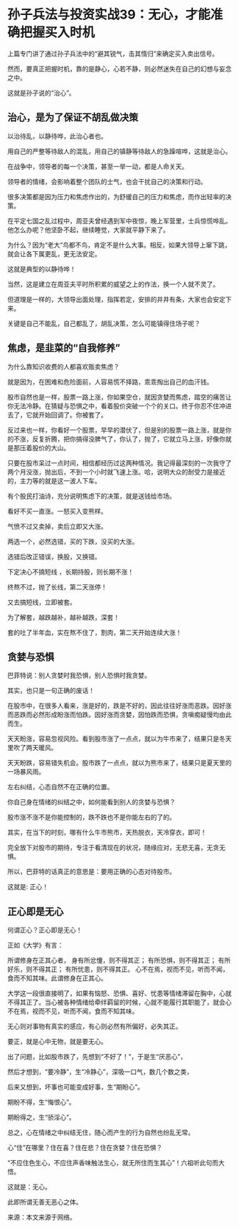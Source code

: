 # 孙子兵法与投资实战39：无心，才能准确把握买入时机

上篇专门讲了通过孙子兵法中的“避其锐气，击其惰归”来确定买入卖出信号。

然而，要真正把握时机，靠的是静心，心若不静，则必然迷失在自己的幻想与妄念之中。

这就是孙子说的“治心”。

## 治心，是为了保证不胡乱做决策
以治待乱，以静待哗，此治心者也。

用自己的严整等待敌人的混乱，用自己的镇静等待敌人的急躁喧哗，这就是治心。

在战争中，领导者的每一个决策，甚至一举一动，都是人命关天。

领导者的情绪，会影响着整个团队的士气，也会干扰自己的决策和行动。

很多决策都是因为压力和焦虑作出的，为舒缓自己的压力和焦虑，而作出轻率的决策。

在平定七国之乱过程中，周亚夫曾经遇到军中夜惊，晚上军营里，士兵惊慌哗乱。他怎么办呢？他坚卧不起，继续睡觉，大家就平静下来了。

为什么？因为“老大”鸟都不鸟，肯定不是什么大事。相反，如果大领导上窜下跳，就会让各下属更乱，更无法安定。

这就是典型的以静待哗！

当然，这是建立在周亚夫平时所积累的威望之上的作法，换一个人就不灵了。

但道理是一样的，大领导出面处理，指挥若定，安排的井井有条，大家也会安定下来。

关键是自己不能乱，自己都乱了，胡乱决策，怎么可能镇得住场子呢？


## 焦虑，是韭菜的“自我修养”
为什么靠知识收费的人都喜欢贩卖焦虑？

就是因为，在困难和危险面前，人容易慌不择路，乖乖掏出自己的血汗钱。

股市自然也是一样，股票一路上涨，你如果空仓，就因贪婪而焦虑，踏空的痛苦让你无法冷静。在猜疑与恐惧之中，看着股价突破一个个的关口。终于你忍不住冲进去了，它就开始回调了。你被套了。

反过来也一样，你看好一个股票，早早的潜伏了，但是别的股票一路上涨，就是你的不涨，反复折腾，把你搞得没脾气了，你认了，抛了，它就立马上涨，好像你就是那压着股价的大山。

只要在股市呆过一点时间，相信都经历过这两种情况。我记得最深刻的一次我守了两个月没涨，抛出后，不到一个小时就飞速上涨。哈，说明大众的耐受力是接近的，主力等的就是这一波人下车。


有个股民打油诗，充分说明焦虑下的决策，就是送钱给市场。

看好不买一直涨。一怒买入变熊样。

气愤不过又卖掉，卖后立即又大涨。

两选一个，必然选错，买的下跌，没买的大涨。

选错后改正错误，换股，又换错。

下定决心不搞短线 ，长期持股，则长期不涨！

终熬不过，抛了长线，第二天涨停！

又去搞短线，立即被套。

为了解套，越跌越补，越补越跌，深套！

套的吐了半年血，实在熬不住了，割肉，第二天开始连续大涨！


## 贪婪与恐惧
巴菲特说：别人贪婪时我恐惧，别人恐惧时我贪婪。

其实，也只是一句正确的废话！

在股市中，在很多人看来，涨是好的，跌是不好的，因此往往好涨而恶跌。因好涨而恶跌而必然形成盼涨而怕跌。因好涨而贪婪，因怕跌而恐惧，贪嗔痴疑慢均由此而生。

天天盼涨，容易忽视风险。看到股市涨了一点点，就以为牛市来了，结果只是冬天里吹了两天暖风。

天天盼跌，容易错失机会。股市跌了一点点，就以为熊市来了，结果只是夏天里的一场暴风雨。

左右纠结，心态自然不在正确的位置。

你自己身在情绪的纠结之中，如何能看到别人的贪婪与恐惧？


股市涨不涨不是你能控制的，跌不跌也不是你能左右的了的。

其实，在当下的时刻，哪有什么牛市熊市，天热脱衣，天冷穿衣，即可！

完全放下对股市的期待，专注于看清现在的状况，随缘应对，无悲无喜，无贪无惧。

所以，巴菲特的话真正的意思是：要用正确的心态对待股市。

这就是: 正心！



## 正心即是无心
何谓正心？正心即是无心！

正如《大学》有言：

所谓修身在正其心者，
身有所忿懥，则不得其正；
有所恐惧，则不得其正；
有所好乐，则不得其正；
有所忧患，则不得其正。
心不在焉，视而不见，听而不闻，食而不知其味。此谓修身在正其心。

大学这一段很直接明了，如果有恼怒、恐惧、喜好、忧患等情绪滞留在胸中，心就不得其正了。当心被各种情绪给牵绊羁留的时候，心就不能履行其职能了，就会心不在焉，视而不见，听而不闻，食而不知其味。

无心则对事物有真实的感应，有心则必然有所偏好，必失其正。

要正，就是心中无物，就是要无心。


出了问题，比如股市跌了，先想到“不好了！”，于是生“厌恶心”，

然后才想到，“要冷静”，生“冷静心”，深吸一口气，数几个数之类，

后来又想到，坏事也可能变成好事，生“期盼心”。

期盼不得，生“悔恨心”。

期盼得之，生“骄淫心”。

总之，心在情绪之中纠结无住，随心而产生的行为自然也纷乱无常。

心“住”在哪里？住在喜？住在悲？住在贪婪？住在恐惧？

“不应住色生心，不应住声香味触法生心，就无所住而生其心”！六祖听此句而大悟。

这就是：无心。

此即所谓无善无恶心之体。

来源：本文来源于网络。
